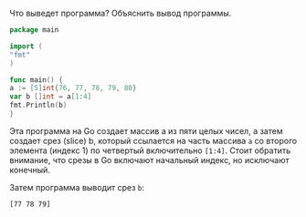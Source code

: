 Что выведет программа? Объяснить вывод программы.

```go
package main

import (
"fmt"
)

func main() {
a := [5]int{76, 77, 78, 79, 80}
var b []int = a[1:4]
fmt.Println(b)
}
```
Эта программа на Go создает массив a из пяти целых чисел,
а затем создает срез (slice) b, который ссылается на часть массива `a`
со второго элемента (индекс 1) по четвертый включительно `[1:4]`.
Стоит обратить внимание, что срезы в Go включают начальный индекс,
но исключают конечный.

Затем программа выводит срез `b`:
```shell
[77 78 79]
```